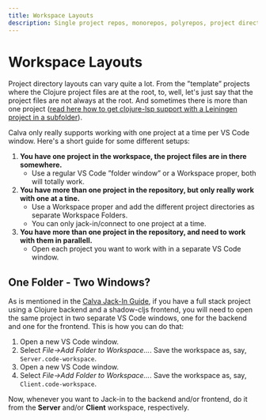 ```yaml
---
title: Workspace Layouts
description: Single project repos, monorepos, polyrepos, project directory layouts can vary quite a lot
---
```


# Workspace Layouts

Project directory layouts can vary quite a lot. From the ”template” projects where the Clojure project files are at the root, to, well, let's just say that the project files are not always at the root. And sometimes there is more than one project ([read here how to get clojure-lsp support with a Leiningen project in a subfolder](clojure-lsp.md#leiningen-project-in-subfolder)).

Calva only really supports working with one project at a time per VS Code window. Here's a short guide for some different setups:

1. **You have one project in the workspace, the project files are in there somewhere.**
    * Use a regular VS Code ”folder window” or a Workspace proper, both will totally work.
1. **You have more than one project in the repository, but only really work with one at a tine.**
    * Use a Workspace proper and add the different project directories as separate Workspace Folders.
    * You can only jack-in/connect to one project at a time.
1. **You have more than one project in the repository, and need to work with them in parallell.**
    * Open each project you want to work with in a separate VS Code window.


## One Folder - Two Windows?

As is mentioned in the [Calva Jack-In Guide](jack-in-guide.md), if you have a full stack project using a Clojure backend and a shadow-cljs frontend, you will need to open the same project in two separate VS Code windows, one for the backend and one for the frontend. This is how you can do that:

1. Open a new VS Code window.
2. Select *File->Add Folder to Workspace...*. Save the workspace as, say, `Server.code-workspace`.
3. Open a new VS Code window.
2. Select *File->Add Folder to Workspace...*. Save the workspace as, say, `Client.code-workspace`.

Now, whenever you want to Jack-in to the backend and/or frontend, do it from the **Server** and/or **Client** workspace, respectively.
